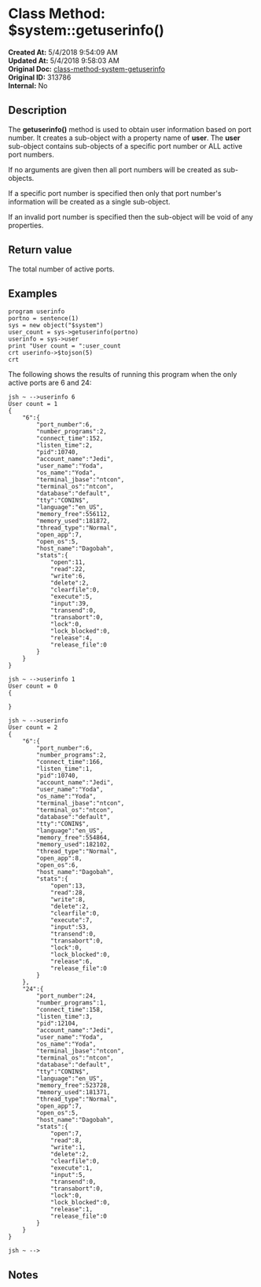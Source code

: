 # Class Method: $system::getuserinfo()

**Created At:** 5/4/2018 9:54:09 AM  
**Updated At:** 5/4/2018 9:58:03 AM  
**Original Doc:** [class-method-system-getuserinfo](https://docs.jbase.com/42948-dynamic-objects/class-method-system-getuserinfo)  
**Original ID:** 313786  
**Internal:** No  


## Description

The **getuserinfo()** method is used to obtain user information based on port number. It creates a sub-object with a property name of **user**. The **user** sub-object contains sub-objects of a specific port number or ALL active port numbers.

If no arguments are given then all port numbers will be created as sub-objects.

If a specific port number is specified then only that port number's information will be created as a single sub-object.

If an invalid port number is specified then the sub-object will be void of any properties.



## Return value

The total number of active ports.



## Examples

```
program userinfo
portno = sentence(1)
sys = new object("$system")
user_count = sys->getuserinfo(portno)
userinfo = sys->user
print "User count = ":user_count
crt userinfo->$tojson(5)
crt
```

The following shows the results of running this program when the only active ports are 6 and 24:

```
jsh ~ -->userinfo 6
User count = 1
{
    "6":{
        "port_number":6,
        "number_programs":2,
        "connect_time":152,
        "listen_time":2,
        "pid":10740,
        "account_name":"Jedi",
        "user_name":"Yoda",
        "os_name":"Yoda",
        "terminal_jbase":"ntcon",
        "terminal_os":"ntcon",
        "database":"default",
        "tty":"CONIN$",
        "language":"en_US",
        "memory_free":556112,
        "memory_used":181872,
        "thread_type":"Normal",
        "open_app":7,
        "open_os":5,
        "host_name":"Dagobah",
        "stats":{
            "open":11,
            "read":22,
            "write":6,
            "delete":2,
            "clearfile":0,
            "execute":5,
            "input":39,
            "transend":0,
            "transabort":0,
            "lock":0,
            "lock_blocked":0,
            "release":4,
            "release_file":0
        }
    }
}

jsh ~ -->userinfo 1
User count = 0
{

}

jsh ~ -->userinfo
User count = 2
{
    "6":{
        "port_number":6,
        "number_programs":2,
        "connect_time":166,
        "listen_time":1,
        "pid":10740,
        "account_name":"Jedi",
        "user_name":"Yoda",
        "os_name":"Yoda",
        "terminal_jbase":"ntcon",
        "terminal_os":"ntcon",
        "database":"default",
        "tty":"CONIN$",
        "language":"en_US",
        "memory_free":554864,
        "memory_used":182102,
        "thread_type":"Normal",
        "open_app":8,
        "open_os":6,
        "host_name":"Dagobah",
        "stats":{
            "open":13,
            "read":28,
            "write":8,
            "delete":2,
            "clearfile":0,
            "execute":7,
            "input":53,
            "transend":0,
            "transabort":0,
            "lock":0,
            "lock_blocked":0,
            "release":6,
            "release_file":0
        }
    },
    "24":{
        "port_number":24,
        "number_programs":1,
        "connect_time":158,
        "listen_time":3,
        "pid":12104,
        "account_name":"Jedi",
        "user_name":"Yoda",
        "os_name":"Yoda",
        "terminal_jbase":"ntcon",
        "terminal_os":"ntcon",
        "database":"default",
        "tty":"CONIN$",
        "language":"en_US",
        "memory_free":523728,
        "memory_used":181371,
        "thread_type":"Normal",
        "open_app":7,
        "open_os":5,
        "host_name":"Dagobah",
        "stats":{
            "open":7,
            "read":8,
            "write":1,
            "delete":2,
            "clearfile":0,
            "execute":1,
            "input":5,
            "transend":0,
            "transabort":0,
            "lock":0,
            "lock_blocked":0,
            "release":1,
            "release_file":0
        }
    }
}

jsh ~ -->
```



## Notes
